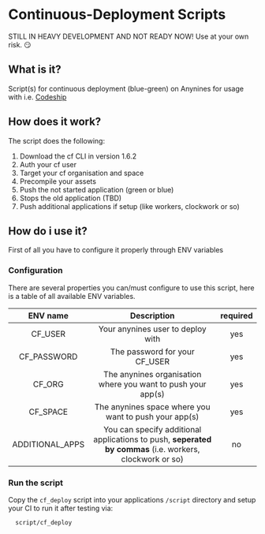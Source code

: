 # Continuous-Deployment Scripts
STILL IN HEAVY DEVELOPMENT AND NOT READY NOW!
Use at your own risk. :smirk:


## What is it?
Script(s) for continuous deployment (blue-green) on Anynines for usage
with i.e. [Codeship](https://www.codeship.io/)

## How does it work?
The script does the following:

1. Download the cf CLI in version 1.6.2
2. Auth your cf user
3. Target your cf organisation and space
4. Precompile your assets
6. Push the not started application (green or blue)
7. Stops the old application (TBD)
8. Push additional applications if setup (like workers, clockwork or so)

## How do i use it?

First of all you have to configure it properly through ENV variables

### Configuration
There are several properties you can/must configure to use this script, here is a table of all available ENV variables.

| ENV name | Description | required |
|:--------:|:-----------:|:--------:|
| CF_USER | Your anynines user to deploy with | yes |
| CF_PASSWORD | The password for your CF_USER | yes |
| CF_ORG | The anynines organisation where you want to push your app(s) | yes |
| CF_SPACE | The anynines space where you want to push your app(s) | yes |
| ADDITIONAL_APPS | You can specify additional applications to push, **seperated by commas** (i.e. workers, clockwork or so) | no |

### Run the script
Copy the `cf_deploy` script into your applications `/script` directory
and setup your CI to run it after testing via:
```shell
  script/cf_deploy
```
